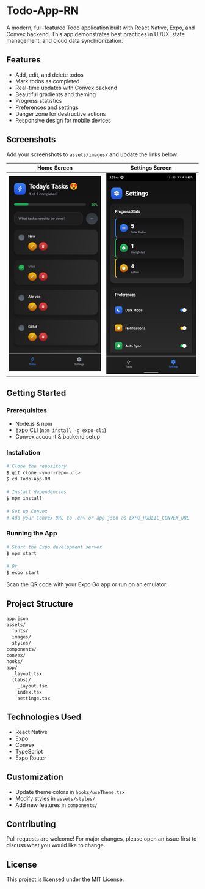 # Todo-App-RN

A modern, full-featured Todo application built with React Native, Expo, and Convex backend. This app demonstrates best practices in UI/UX, state management, and cloud data synchronization.

## Features

- Add, edit, and delete todos
- Mark todos as completed
- Real-time updates with Convex backend
- Beautiful gradients and theming
- Progress statistics
- Preferences and settings
- Danger zone for destructive actions
- Responsive design for mobile devices

## Screenshots

Add your screenshots to `assets/images/` and update the links below:

| Home Screen | Settings Screen |
|-------------|----------------|
| ![Home](assets/images/HomePage.jpg) | ![Settings](assets/images/settingsPage.jpg) |

## Getting Started

### Prerequisites
- Node.js & npm
- Expo CLI (`npm install -g expo-cli`)
- Convex account & backend setup

### Installation

```bash
# Clone the repository
$ git clone <your-repo-url>
$ cd Todo-App-RN

# Install dependencies
$ npm install

# Set up Convex
# Add your Convex URL to .env or app.json as EXPO_PUBLIC_CONVEX_URL
```

### Running the App

```bash
# Start the Expo development server
$ npm start

# Or
$ expo start
```

Scan the QR code with your Expo Go app or run on an emulator.

## Project Structure

```
app.json
assets/
  fonts/
  images/
  styles/
components/
convex/
hooks/
app/
  _layout.tsx
  (tabs)/
    _layout.tsx
    index.tsx
    settings.tsx
```

## Technologies Used
- React Native
- Expo
- Convex
- TypeScript
- Expo Router

## Customization
- Update theme colors in `hooks/useTheme.tsx`
- Modify styles in `assets/styles/`
- Add new features in `components/`

## Contributing

Pull requests are welcome! For major changes, please open an issue first to discuss what you would like to change.

## License

This project is licensed under the MIT License.
